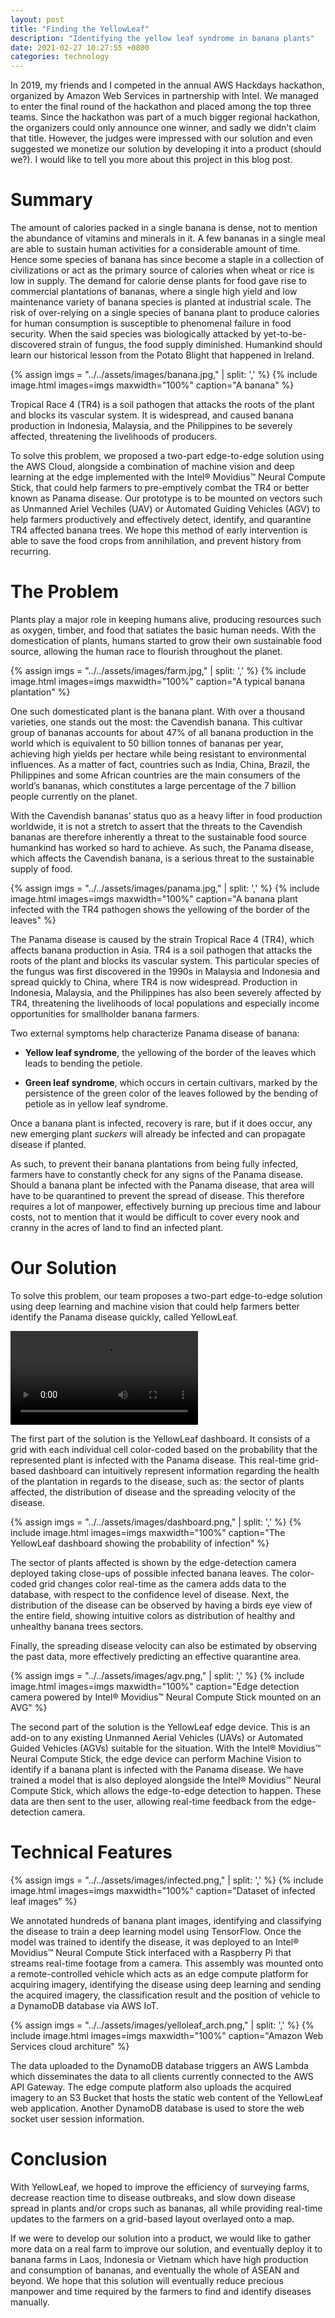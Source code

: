 ```yaml
---
layout: post
title: "Finding the YellowLeaf"
description: "Identifying the yellow leaf syndrome in banana plants"
date: 2021-02-27 10:27:55 +0800
categories: technology
---
```


In 2019, my friends and I competed in the annual AWS Hackdays hackathon, organized by Amazon Web Services in partnership with Intel.  We managed to enter the final round of the hackathon and placed among the top three teams. Since the hackathon was part of a much bigger regional hackathon, the organizers could only announce one winner, and sadly we didn't claim that title. However, the judges were impressed with our solution and even suggested we monetize our solution by developing it into a product (should we?). I would like to tell you more about this project in this blog post.

# Summary

The amount of calories packed in a single banana is dense, not to mention the abundance of vitamins and minerals in it. A few bananas in a single meal are able to sustain human activities for a considerable amount of time. Hence some species of banana has since become a staple in a collection of civilizations or act as the primary source of calories when wheat or rice is low in supply. The demand for calorie dense plants for food gave rise to commercial plantations of bananas, where a single high yield and low maintenance variety of banana species is planted at industrial scale. The risk of over-relying on a single species of banana plant to produce calories for human consumption is susceptible to phenomenal failure in food security. When the said species was biologically attacked by yet-to-be-discovered strain of fungus, the food supply diminished. Humankind should learn our historical lesson from the Potato Blight that happened in Ireland.  

{% assign imgs = "../../assets/images/banana.jpg," | split: ',' %}
{% include image.html images=imgs maxwidth="100%" caption="A banana" %}<br class="img">

Tropical Race 4 (TR4) is a soil pathogen that attacks the roots of the plant and blocks its vascular system. It is widespread, and caused banana production in Indonesia, Malaysia, and the Philippines to be severely affected, threatening the livelihoods of producers.

To solve this problem, we proposed a two-part edge-to-edge solution using the AWS Cloud, alongside a combination of machine vision and deep learning at the edge implemented with the Intel® Movidius™ Neural Compute Stick, that could help farmers to pre-emptively combat the TR4 or better known as Panama disease. Our prototype is to be mounted on vectors such as Unmanned Ariel Vechiles (UAV) or Automated Guiding Vehicles (AGV) to help farmers productively and effectively detect, identify, and quarantine TR4 affected banana trees. We hope this method of early intervention is able to save the food crops from annihilation, and prevent history from recurring. 

# The Problem

Plants play a major role in keeping humans alive, producing resources such as oxygen, timber, and food that satiates the basic human needs. With the domestication of plants, humans started to grow their own sustainable food source, allowing the human race to flourish throughout the planet.

{% assign imgs = "../../assets/images/farm.jpg," | split: ',' %}
{% include image.html images=imgs maxwidth="100%" caption="A typical banana plantation" %}<br class="img">

One such domesticated plant is the banana plant. With over a thousand varieties, one stands out the most: the Cavendish banana. This cultivar group of bananas accounts for about 47% of all banana production in the world which is equivalent to 50 billion tonnes of bananas per year, achieving high yields per hectare while being resistant to environmental influences. As a matter of fact, countries such as India, China, Brazil, the Philippines and some African countries are the main consumers of the world’s bananas, which constitutes a large percentage of the 7 billion people currently on the planet.

With the Cavendish bananas’ status quo as a heavy lifter in food production worldwide, it is not a stretch to assert that the threats to the Cavendish bananas are therefore inherently a threat to the sustainable food source humankind has worked so hard to achieve. As such, the Panama disease, which affects the Cavendish banana, is a serious threat to the sustainable supply of food.

{% assign imgs = "../../assets/images/panama.jpg," | split: ',' %}
{% include image.html images=imgs maxwidth="100%" caption="A banana plant infected with the TR4 pathogen shows the yellowing of the border of the leaves" %}<br class="img">

The Panama disease is caused by the strain Tropical Race 4 (TR4), which affects banana production in Asia. TR4 is a soil pathogen that attacks the roots of the plant and blocks its vascular system. This particular species of the fungus was first discovered in the 1990s in Malaysia and Indonesia and spread quickly to China, where TR4 is now widespread. Production in Indonesia, Malaysia, and the Philippines has also been severely affected by TR4, threatening the livelihoods of local populations and especially income opportunities for smallholder banana farmers.

Two external symptoms help characterize Panama disease of banana:

- **Yellow leaf syndrome**, the yellowing of the border of the leaves which leads to bending the petiole.

- **Green leaf syndrome**, which occurs in certain cultivars, marked by the persistence of the green color of the leaves followed by the bending of petiole as in yellow leaf syndrome.

Once a banana plant is infected, recovery is rare, but if it does occur, any new emerging plant *suckers* will already be infected and can propagate disease if planted. 

As such, to prevent their banana plantations from being fully infected, farmers have to constantly check for any signs of the Panama disease. Should a banana plant be infected with the Panama disease, that area will have to be quarantined to prevent the spread of disease. This therefore requires a lot of manpower, effectively burning up precious time and labour costs, not to mention that it would be difficult to cover every nook and cranny in the acres of land to find an infected plant.

# Our Solution

To solve this problem, our team proposes a two-part edge-to-edge solution using deep learning and machine vision that could help farmers better identify the Panama disease quickly, called YellowLeaf.

<video controls>
  <source src="../../assets/images/yellowleaf.mp4" type="video/mp4">
  Your browser does not support the video tag.
</video><br>

The first part of the solution is the YellowLeaf dashboard. It consists of a grid with each individual cell color-coded based on the probability that the represented plant is infected with the Panama disease. This real-time grid-based dashboard can intuitively represent information regarding the health of the plantation in regards to the disease, such as: the sector of plants affected, the distribution of disease and the spreading velocity of the disease.

{% assign imgs = "../../assets/images/dashboard.png," | split: ',' %}
{% include image.html images=imgs maxwidth="100%" caption="The YellowLeaf dashboard showing the probability of infection" %}<br class="img">

The sector of plants affected is shown by the edge-detection camera deployed taking close-ups of possible infected banana leaves. The color-coded grid changes color real-time as the camera  adds data to the database, with respect to the confidence level of disease. Next, the distribution of the disease can be observed by having a birds eye view of the entire field, showing intuitive colors as distribution of healthy and unhealthy banana trees sectors. 

Finally, the spreading disease velocity can also be estimated by observing the past data, more effectively predicting an effective quarantine area.

{% assign imgs = "../../assets/images/agv.png," | split: ',' %}
{% include image.html images=imgs maxwidth="100%" caption="Edge detection camera powered by Intel® Movidius™ Neural Compute Stick mounted on an AVG" %}<br class="img">

The second part of the solution is the YellowLeaf edge device. This is an add-on to any existing Unmanned Aerial Vehicles (UAVs) or Automated Guided Vehicles (AGVs) suitable for the situation. With the Intel® Movidius™ Neural Compute Stick, the edge device can perform Machine Vision to identify if a banana plant is infected with the Panama disease. We have trained a model that is also deployed alongside the Intel® Movidius™ Neural Compute Stick, which allows the edge-to-edge detection to happen. These data are then sent to the user, allowing real-time feedback from the edge-detection camera.

# Technical Features

{% assign imgs = "../../assets/images/infected.png," | split: ',' %}
{% include image.html images=imgs maxwidth="100%" caption="Dataset of infected leaf images" %}<br class="img">

We annotated hundreds of banana plant images, identifying and classifying the disease to train a deep learning model using TensorFlow. Once the model was trained to identify the disease, it was deployed to an Intel® Movidius™ Neural Compute Stick interfaced with a Raspberry Pi that streams real-time footage from a camera. This assembly was mounted onto a remote-controlled vehicle which acts as an edge compute platform for acquiring imagery, identifying the disease using deep learning and sending the acquired imagery, the classification result and the position of vehicle to a DynamoDB database via AWS IoT. 

{% assign imgs = "../../assets/images/yelloleaf_arch.png," | split: ',' %}
{% include image.html images=imgs maxwidth="100%" caption="Amazon Web Services cloud architure" %}<br class="img">

The data uploaded to the DynamoDB database triggers an AWS Lambda which disseminates the data to all clients currently connected to the AWS API Gateway. The edge compute platform also uploads the acquired imagery to an S3 Bucket that hosts the static web content of the YellowLeaf web application. Another DynamoDB database is used to store the web socket user session information.

# Conclusion

With YellowLeaf, we hoped to improve the efficiency of surveying farms, decrease reaction time to disease outbreaks, and slow down disease spread in plants and/or crops such as bananas, all while providing real-time updates to the farmers on a grid-based layout overlayed onto a map. 

If we were to develop our solution into a product, we would like to gather more data on a real farm to improve our solution, and eventually deploy it to banana farms in Laos, Indonesia or Vietnam which have high production and consumption of bananas, and eventually the whole of ASEAN and beyond. We hope that this solution will eventually reduce precious manpower and time required by the farmers to find and identify diseases manually.

